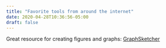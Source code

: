 ```yaml
---
title: "Favorite tools from around the internet"
date: 2020-04-28T10:36:56-05:00
draft: false
---
```


Great resource for creating figures and graphs: [GraphSketcher](https://github.com/graphsketcher/)